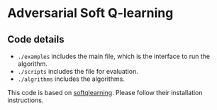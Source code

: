 # Adversarial Soft Q-learning

## Code details
- `./examples` includes the main file, which is the interface to run the algorithm.
- `./scripts` includes the file for evaluation.
- `./algrithms` includes the algorithms.

This code is based on [softqlearning](https://github.com/haarnoja/sac/blob/master/README.md).
Please follow their installation instructions.

